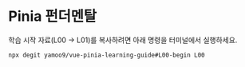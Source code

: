 # Pinia 펀더멘탈

학습 시작 자료(L00 → L01)를 복사하려면 아래 명령을 터미널에서 실행하세요.

```sh
npx degit yamoo9/vue-pinia-learning-guide#L00-begin L00
```